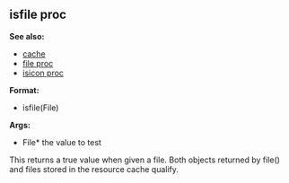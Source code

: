 ## isfile proc
**See also:**
*   [cache](/DM/cache)
*   [file proc](/proc/file)
*   [isicon proc](/proc/isicon)
<!-- -->
**Format:**
*   isfile(File)
<!-- -->
**Args:**
*   File* the value to test


This returns a true value when given a file. Both objects
returned by file() and files stored in the resource cache qualify.